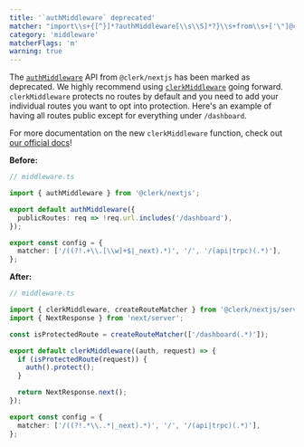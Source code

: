 ```yaml
---
title: '`authMiddleware` deprecated'
matcher: "import\\s+{[^}]*?authMiddleware[\\s\\S]*?}\\s+from\\s+['\"]@clerk\\/nextjs[\\s\\S]*?['\"]"
category: 'middleware'
matcherFlags: 'm'
warning: true
---
```


The [`authMiddleware`](https://clerk.com/docs/references/nextjs/auth-middleware) API from `@clerk/nextjs` has been marked as deprecated. We highly recommend using [`clerkMiddleware`](https://clerk.com/docs/references/nextjs/clerk-middleware) going forward. `clerkMiddleware` protects no routes by default and you need to add your individual routes you want to opt into protection. Here's an example of having all routes public except for everything under `/dashboard`.

For more documentation on the new `clerkMiddleware` function, check out [our official docs](https://clerk.com/docs/references/nextjs/clerk-middleware)!

**Before:**

```ts
// middleware.ts

import { authMiddleware } from '@clerk/nextjs';

export default authMiddleware({
  publicRoutes: req => !req.url.includes('/dashboard'),
});

export const config = {
  matcher: ['/((?!.+\\.[\\w]+$|_next).*)', '/', '/(api|trpc)(.*)'],
};
```

**After:**

```ts
// middleware.ts

import { clerkMiddleware, createRouteMatcher } from '@clerk/nextjs/server';
import { NextResponse } from 'next/server';

const isProtectedRoute = createRouteMatcher(['/dashboard(.*)']);

export default clerkMiddleware((auth, request) => {
  if (isProtectedRoute(request)) {
    auth().protect();
  }

  return NextResponse.next();
});

export const config = {
  matcher: ['/((?!.*\\..*|_next).*)', '/', '/(api|trpc)(.*)'],
};
```
